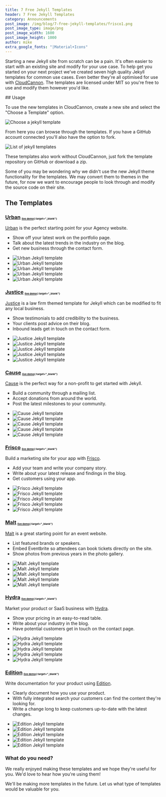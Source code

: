 ```yaml
---
title: 7 Free Jekyll Templates
header: 7 Free Jekyll Templates
category: Announcements
post_image: /img/blog/7-free-jekyll-templates/frisco1.png
post_image_type: image/png
post_image_width: 1600
post_image_height: 1000
author: mike
extra_google_fonts: "|Material+Icons"
---
```

Starting a new Jekyll site from scratch can be a pain. It's often easier to start with an existing site and modify for your use case. To help get you started on your next project we've created seven high quality Jekyll templates for common use cases. Even better they're all optimised for use with [CloudCannon](https://cloudcannon.com). The templates are licensed under MIT so you're free to use and modify them however you'd like.

<link type="text/css" rel="stylesheet" href="/css/lightslider.css" />
<link rel="stylesheet" href="https://maxcdn.bootstrapcdn.com/font-awesome/4.4.0/css/font-awesome.min.css">
<style>
	h3 strong {
		font-size: .5em;
		position: relative;
		top: 2px;
	}
</style>
## Usage

To use the new templates in CloudCannon, create a new site and select the "Choose a Template" option.

![Choose a jekyll template](/img/blog/7-free-jekyll-templates/choose.png)

From here you can browse through the templates. If you have a GitHub account connected you'll also have the option to fork.

![List of jekyll templates](/img/blog/7-free-jekyll-templates/templates.png)

These templates also work without CloudCannon, just fork the template repository on GitHub or download a zip.

Some of you may be wondering why we didn't use the new Jekyll theme functionality for the templates. We may convert them to themes in the future, for now we want to encourage people to look through and modify the source code on their site.

## The Templates

### [Urban](https://github.com/CloudCannon/urban-jekyll-template) **[live demo](https://teal-worm.cloudvent.net/){:target="_blank"}**

[Urban](https://github.com/CloudCannon/urban-jekyll-template) is the perfect starting point for your Agency website.

* Show off your latest work on the portfolio page.
* Talk about the latest trends in the industry on the blog.
* Get new business through the contact form.


<ul class="photo-gallery">
	<li><img src="/img/blog/7-free-jekyll-templates/urban1.png" alt="Urban Jekyll template"></li>
	<li><img src="/img/blog/7-free-jekyll-templates/urban2.png" alt="Urban Jekyll template"></li>
	<li><img src="/img/blog/7-free-jekyll-templates/urban3.png" alt="Urban Jekyll template"></li>
	<li><img src="/img/blog/7-free-jekyll-templates/urban4.png" alt="Urban Jekyll template"></li>
	<li><img src="/img/blog/7-free-jekyll-templates/urban5.png" alt="Urban Jekyll template"></li>
</ul>

### [Justice](https://github.com/CloudCannon/justice-jekyll-template) **[live demo](https://grey-grouse.cloudvent.net/){:target="_blank"}**

[Justice](https://github.com/CloudCannon/justice-jekyll-template) is a law firm themed template for Jekyll which can be modified to fit any local business.

* Show testimonials to add credibility to the business.
* Your clients post advice on their blog.
* Inbound leads get in touch on the contact form.

<ul class="photo-gallery">
	<li><img src="/img/blog/7-free-jekyll-templates/justice1.png" alt="Justice Jekyll template"></li>
	<li><img src="/img/blog/7-free-jekyll-templates/justice2.png" alt="Justice Jekyll template"></li>
	<li><img src="/img/blog/7-free-jekyll-templates/justice3.png" alt="Justice Jekyll template"></li>
	<li><img src="/img/blog/7-free-jekyll-templates/justice4.png" alt="Justice Jekyll template"></li>
	<li><img src="/img/blog/7-free-jekyll-templates/justice5.png" alt="Justice Jekyll template"></li>
</ul>

### [Cause](https://github.com/CloudCannon/cause-jekyll-template/tree/master) **[live demo](https://clean-oryx.cloudvent.net/){:target="_blank"}**

[Cause](https://github.com/CloudCannon/cause-jekyll-template/tree/master) is the perfect way for a non-profit  to get started with Jekyll.

* Build a community through a mailing list.
* Accept donations from around the world.
* Post the latest milestones to your community.

<ul class="photo-gallery">
	<li><img src="/img/blog/7-free-jekyll-templates/cause1.png" alt="Cause Jekyll template"></li>
	<li><img src="/img/blog/7-free-jekyll-templates/cause2.png" alt="Cause Jekyll template"></li>
	<li><img src="/img/blog/7-free-jekyll-templates/cause3.png" alt="Cause Jekyll template"></li>
	<li><img src="/img/blog/7-free-jekyll-templates/cause4.png" alt="Cause Jekyll template"></li>
	<li><img src="/img/blog/7-free-jekyll-templates/cause5.png" alt="Cause Jekyll template"></li>
</ul>

### [Frisco](https://github.com/CloudCannon/frisco-jekyll-template/tree/master) **[live demo](https://brave-submarine.cloudvent.net/){:target="_blank"}**

Build a marketing site for your app with [Frisco](https://github.com/CloudCannon/frisco-jekyll-template/tree/master).

* Add your team and write your company story.
* Write about your latest release and findings in the blog.
* Get customers using your app.

<ul class="photo-gallery">
	<li><img src="/img/blog/7-free-jekyll-templates/frisco1.png" alt="Frisco Jekyll template"></li>
	<li><img src="/img/blog/7-free-jekyll-templates/frisco2.png" alt="Frisco Jekyll template"></li>
	<li><img src="/img/blog/7-free-jekyll-templates/frisco3.png" alt="Frisco Jekyll template"></li>
	<li><img src="/img/blog/7-free-jekyll-templates/frisco4.png" alt="Frisco Jekyll template"></li>
	<li><img src="/img/blog/7-free-jekyll-templates/frisco5.png" alt="Frisco Jekyll template"></li>
</ul>

### [Malt](https://github.com/CloudCannon/malt-jekyll-template/tree/master) **[live demo](https://whispering-boat.cloudvent.net/){:target="_blank"}**

[Malt](https://github.com/CloudCannon/malt-jekyll-template/tree/master) is a great starting point for an event website.

* List featured brands or speakers.
* Embed Eventbrite so attendees can book tickets directly on the site.
* Show photos from previous years in the photo gallery.

<ul class="photo-gallery">
	<li><img src="/img/blog/7-free-jekyll-templates/malt1.png" alt="Malt Jekyll template"></li>
	<li><img src="/img/blog/7-free-jekyll-templates/malt2.png" alt="Malt Jekyll template"></li>
	<li><img src="/img/blog/7-free-jekyll-templates/malt3.png" alt="Malt Jekyll template"></li>
	<li><img src="/img/blog/7-free-jekyll-templates/malt4.png" alt="Malt Jekyll template"></li>
	<li><img src="/img/blog/7-free-jekyll-templates/malt5.png" alt="Malt Jekyll template"></li>
</ul>

### [Hydra](https://github.com/CloudCannon/hydra-jekyll-template/tree/master) **[live demo](https://proud-alligator.cloudvent.net/){:target="_blank"}**

Market your product or SaaS business with [Hydra](https://github.com/CloudCannon/hydra-jekyll-template/tree/master).

* Show your pricing in an easy-to-read table.
* Write about your industry in the blog.
* Have potential customers get in touch on the contact page.


<ul class="photo-gallery">
	<li><img src="/img/blog/7-free-jekyll-templates/hydra1.png" alt="Hydra Jekyll template"></li>
	<li><img src="/img/blog/7-free-jekyll-templates/hydra2.png" alt="Hydra Jekyll template"></li>
	<li><img src="/img/blog/7-free-jekyll-templates/hydra3.png" alt="Hydra Jekyll template"></li>
	<li><img src="/img/blog/7-free-jekyll-templates/hydra4.png" alt="Hydra Jekyll template"></li>
	<li><img src="/img/blog/7-free-jekyll-templates/hydra5.png" alt="Hydra Jekyll template"></li>
</ul>

### [Edition](https://github.com/CloudCannon/edition-jekyll-template/tree/master)  **[live demo](https://long-pig.cloudvent.net/){:target="_blank"}**

Write documentation for your product using [Edition](https://github.com/CloudCannon/edition-jekyll-template/tree/master).

* Clearly document how you use your product.
* With fully integrated search your customers can find the content they're looking for.
* Write a change long to keep customers up-to-date with the latest changes.

<ul class="photo-gallery">
	<li><img src="/img/blog/7-free-jekyll-templates/edition1.png" alt="Edition Jekyll template"></li>
	<li><img src="/img/blog/7-free-jekyll-templates/edition2.png" alt="Edition Jekyll template"></li>
	<li><img src="/img/blog/7-free-jekyll-templates/edition3.png" alt="Edition Jekyll template"></li>
	<li><img src="/img/blog/7-free-jekyll-templates/edition4.png" alt="Edition Jekyll template"></li>
	<li><img src="/img/blog/7-free-jekyll-templates/edition5.png" alt="Edition Jekyll template"></li>
</ul>

### What do you need?

We really enjoyed making these templates and we hope they're useful for you. We'd love to hear how you're using them!

We'll be making more templates in the future. Let us what type of templates would be valuable for you.

<script src="/js/lightslider.js"></script>

<script type="text/javascript">
	$(document).ready(function () {
		$(".photo-gallery img").each(function() {
			var $this = $(this);
			var src = $this.attr('src');
			$this.parent().attr('data-thumb', src);
			$this.parent().attr('data-src', src);
		});

		$(".photo-gallery").lightSlider({
			gallery: true,
			item: 1,
			loop: true,
			thumbItem: 5,
			thumbMargin: 20,
			slideMargin: 0,
			enableDrag: false,
			currentPagerPosition: "left",
		});
	});
</script>
